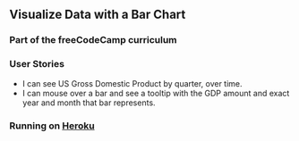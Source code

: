 ## Visualize Data with a Bar Chart
### Part of the freeCodeCamp curriculum

### User Stories
- I can see US Gross Domestic Product by quarter, over time.
- I can mouse over a bar and see a tooltip with the GDP amount and exact year and month that bar represents.

### Running on [Heroku](http://andydlindsay-barchart.herokuapp.com)
